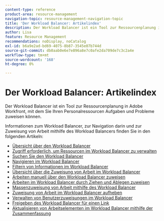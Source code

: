 ```yaml
---
content-type: reference
product-area: resource-management
navigation-topic: resource-management-navigation-topic
title: 'Der Workload Balancer: Artikelindex'
description: Der Workload Balancer ist ein Tool zur Ressourcenplanung in Adobe Workfront, mit dem Sie Ihren Personalressourcen Aufgaben und Probleme zuweisen können.
author: Lisa
feature: Resource Management
recommendations: noDisplay, noCatalog
exl-id: b6a9e2ad-bd69-4075-8b87-3545e07b744d
source-git-commit: db0aab0e6e7e896a8e7c0afe2da709de7c3c2a4e
workflow-type: tm+mt
source-wordcount: '168'
ht-degree: 0%

---
```


# Der Workload Balancer: Artikelindex

<!--Audited: 12/2023-->

Der Workload Balancer ist ein Tool zur Ressourcenplanung in Adobe Workfront, mit dem Sie Ihren Personalressourcen Aufgaben und Probleme zuweisen können.

Informationen zum Workload Balancer, zur Navigation darin und zur Zuweisung von Arbeit mithilfe des Workload Balancers finden Sie in den folgenden Artikeln:

* [Übersicht über den Workload Balancer](../../resource-mgmt/workload-balancer/overview-workload-balancer.md)
* [Zugriff erforderlich, um Ressourcen im Workload Balancer zu verwalten](../../resource-mgmt/workload-balancer/access-needed-manage-resources-balancer.md)
* [Suchen Sie den Workload Balancer](../../resource-mgmt/workload-balancer/locate-workload-balancer.md)
* [Navigieren im Workload Balancer](../../resource-mgmt/workload-balancer/navigate-the-workload-balancer.md)
* [Filtern von Informationen im Workload Balancer](../../resource-mgmt/workload-balancer/filter-information-workload-balancer.md)
* [Übersicht über die Zuweisung von Arbeit im Workload Balancer](../../resource-mgmt/workload-balancer/assign-work-in-workload-balancer.md)
* [Arbeiten manuell über den Workload Balancer zuweisen](../../resource-mgmt/workload-balancer/assign-work-in-workload-balancer-manually.md)
* [Arbeiten im Workload Balancer durch Ziehen und Ablegen zuweisen](../../resource-mgmt/workload-balancer/assign-work-in-workload-balancer-by-drag-and-drop.md)
* [Massenzuweisung von Arbeit mithilfe des Workload Balancer](../../resource-mgmt/workload-balancer/assign-work-in-workload-balancer-in-bulk.md)
* [Zuweisung von Arbeit im Workload Balancer aufheben](../../resource-mgmt/workload-balancer/unassign-work-in-workload-balancer.md)
* [Verwalten von Benutzerzuweisungen im Workload Balancer](../../resource-mgmt/workload-balancer/manage-user-allocations-workload-balancer.md)
* [Freigeben des Workload Balancer für einen Link](../../resource-mgmt/workload-balancer/share-link-for-workload-balancer.md)
* [Aktualisieren von Arbeitselementen im Workload Balancer mithilfe der Zusammenfassung](../../resource-mgmt/workload-balancer/update-items-in-summary-panel-in-workload-balancer.md)
